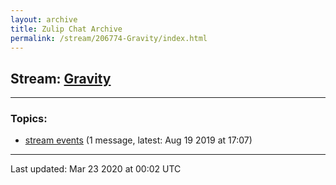 ```yaml
---
layout: archive
title: Zulip Chat Archive
permalink: /stream/206774-Gravity/index.html
---
```


## Stream: [Gravity](https://hl7webmaster.github.io/zulip-hl7-org/stream/206774-Gravity/index.html)
---

### Topics:

* [stream events](topic/stream.20events.html) (1 message, latest: Aug 19 2019 at 17:07)

<hr><p>Last updated: Mar 23 2020 at 00:02 UTC</p>